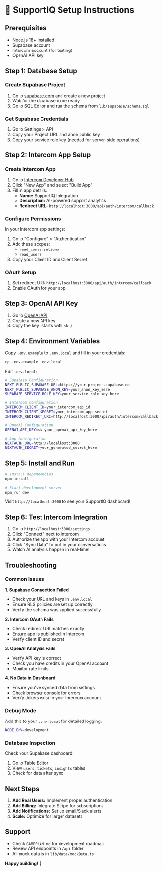 # 🚀 SupportIQ Setup Instructions

## Prerequisites
- Node.js 18+ installed
- Supabase account
- Intercom account (for testing)
- OpenAI API key

## Step 1: Database Setup

### Create Supabase Project
1. Go to [supabase.com](https://supabase.com) and create a new project
2. Wait for the database to be ready
3. Go to SQL Editor and run the schema from `lib/supabase/schema.sql`

### Get Supabase Credentials
1. Go to Settings > API
2. Copy your Project URL and anon public key
3. Copy your service role key (needed for server-side operations)

## Step 2: Intercom App Setup

### Create Intercom App
1. Go to [Intercom Developer Hub](https://developers.intercom.com/)
2. Click "New App" and select "Build App"
3. Fill in app details:
   - **Name:** SupportIQ Integration
   - **Description:** AI-powered support analytics
   - **Redirect URL:** `http://localhost:3000/api/auth/intercom/callback`

### Configure Permissions
In your Intercom app settings:
1. Go to "Configure" > "Authentication"
2. Add these scopes:
   - `read_conversations`
   - `read_users`
3. Copy your Client ID and Client Secret

### OAuth Setup
1. Set redirect URI: `http://localhost:3000/api/auth/intercom/callback`
2. Enable OAuth for your app

## Step 3: OpenAI API Key

1. Go to [OpenAI API](https://platform.openai.com/api-keys)
2. Create a new API key
3. Copy the key (starts with `sk-`)

## Step 4: Environment Variables

Copy `.env.example` to `.env.local` and fill in your credentials:

```bash
cp .env.example .env.local
```

Edit `.env.local`:
```bash
# Supabase Configuration
NEXT_PUBLIC_SUPABASE_URL=https://your-project.supabase.co
NEXT_PUBLIC_SUPABASE_ANON_KEY=your_anon_key_here
SUPABASE_SERVICE_ROLE_KEY=your_service_role_key_here

# Intercom Configuration
INTERCOM_CLIENT_ID=your_intercom_app_id
INTERCOM_CLIENT_SECRET=your_intercom_app_secret
INTERCOM_REDIRECT_URI=http://localhost:3000/api/auth/intercom/callback

# OpenAI Configuration
OPENAI_API_KEY=sk-your_openai_api_key_here

# App Configuration
NEXTAUTH_URL=http://localhost:3000
NEXTAUTH_SECRET=your_generated_secret_here
```

## Step 5: Install and Run

```bash
# Install dependencies
npm install

# Start development server
npm run dev
```

Visit `http://localhost:3000` to see your SupportIQ dashboard!

## Step 6: Test Intercom Integration

1. Go to `http://localhost:3000/settings`
2. Click "Connect" next to Intercom
3. Authorize the app with your Intercom account
4. Click "Sync Data" to pull in your conversations
5. Watch AI analysis happen in real-time!

## Troubleshooting

### Common Issues

**1. Supabase Connection Failed**
- Check your URL and keys in `.env.local`
- Ensure RLS policies are set up correctly
- Verify the schema was applied successfully

**2. Intercom OAuth Fails**
- Check redirect URI matches exactly
- Ensure app is published in Intercom
- Verify client ID and secret

**3. OpenAI Analysis Fails**
- Verify API key is correct
- Check you have credits in your OpenAI account
- Monitor rate limits

**4. No Data in Dashboard**
- Ensure you've synced data from settings
- Check browser console for errors
- Verify tickets exist in your Intercom account

### Debug Mode

Add this to your `.env.local` for detailed logging:
```bash
NODE_ENV=development
```

### Database Inspection

Check your Supabase dashboard:
1. Go to Table Editor
2. View `users`, `tickets`, `insights` tables
3. Check for data after sync

## Next Steps

1. **Add Real Users:** Implement proper authentication
2. **Add Billing:** Integrate Stripe for subscriptions  
3. **Add Notifications:** Set up email/Slack alerts
4. **Scale:** Optimize for larger datasets

## Support

- Check `GAMEPLAN.md` for development roadmap
- Review API endpoints in `/api` folder
- All mock data is in `lib/data/mockData.ts`

**Happy building! 🚀**
